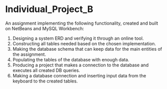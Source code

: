# Individual_Project_B
 
An assignment implementing the following functionality, created and built on NetBeans and MySQL Workbench:

1. Designing a system ERD and verifying it through an online tool.
2. Constructing all tables needed based on the chosen implementation.
3. Making the database schema that can keep data for the main entities of the assignment.
4. Populating the tables of the database with enough data.
5. Producing a project that makes a connection to the database and executes all created DB queries.
6. Making a database connection and inserting input data from the keyboard to the created tables.
